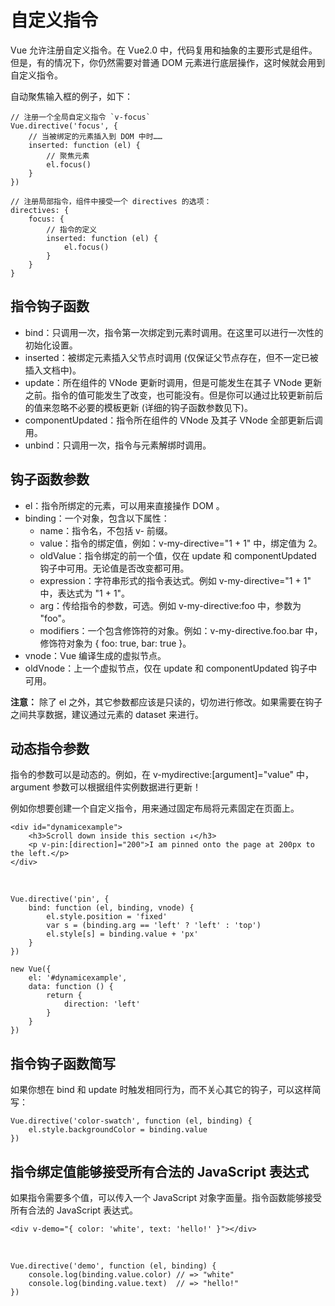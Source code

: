 # 自定义指令

Vue 允许注册自定义指令。在 Vue2.0 中，代码复用和抽象的主要形式是组件。但是，有的情况下，你仍然需要对普通 DOM 元素进行底层操作，这时候就会用到自定义指令。

自动聚焦输入框的例子，如下：

	// 注册一个全局自定义指令 `v-focus`
	Vue.directive('focus', {
		// 当被绑定的元素插入到 DOM 中时……
		inserted: function (el) {
			// 聚焦元素
			el.focus()
		}
	})

	// 注册局部指令，组件中接受一个 directives 的选项：
	directives: {
		focus: {
			// 指令的定义
			inserted: function (el) {
				el.focus()
			}
		}
	}

## 指令钩子函数

- bind：只调用一次，指令第一次绑定到元素时调用。在这里可以进行一次性的初始化设置。
- inserted：被绑定元素插入父节点时调用 (仅保证父节点存在，但不一定已被插入文档中)。
- update：所在组件的 VNode 更新时调用，但是可能发生在其子 VNode 更新之前。指令的值可能发生了改变，也可能没有。但是你可以通过比较更新前后的值来忽略不必要的模板更新 (详细的钩子函数参数见下)。
- componentUpdated：指令所在组件的 VNode 及其子 VNode 全部更新后调用。
- unbind：只调用一次，指令与元素解绑时调用。

## 钩子函数参数

- el：指令所绑定的元素，可以用来直接操作 DOM 。
- binding：一个对象，包含以下属性：
	* name：指令名，不包括 v- 前缀。
	* value：指令的绑定值，例如：v-my-directive="1 + 1" 中，绑定值为 2。
	* oldValue：指令绑定的前一个值，仅在 update 和 componentUpdated 钩子中可用。无论值是否改变都可用。
	* expression：字符串形式的指令表达式。例如 v-my-directive="1 + 1" 中，表达式为 "1 + 1"。
	* arg：传给指令的参数，可选。例如 v-my-directive:foo 中，参数为 "foo"。
	* modifiers：一个包含修饰符的对象。例如：v-my-directive.foo.bar 中，修饰符对象为 { foo: true, bar: true }。
- vnode：Vue 编译生成的虚拟节点。
- oldVnode：上一个虚拟节点，仅在 update 和 componentUpdated 钩子中可用。

**注意：** 除了 el 之外，其它参数都应该是只读的，切勿进行修改。如果需要在钩子之间共享数据，建议通过元素的 dataset 来进行。

## 动态指令参数

指令的参数可以是动态的。例如，在 v-mydirective:[argument]="value" 中，argument 参数可以根据组件实例数据进行更新！

例如你想要创建一个自定义指令，用来通过固定布局将元素固定在页面上。

	<div id="dynamicexample">
		<h3>Scroll down inside this section ↓</h3>
		<p v-pin:[direction]="200">I am pinned onto the page at 200px to the left.</p>
	</div>

<br/>

	Vue.directive('pin', {
		bind: function (el, binding, vnode) {
			el.style.position = 'fixed'
			var s = (binding.arg == 'left' ? 'left' : 'top')
			el.style[s] = binding.value + 'px'
		}
	})

	new Vue({
		el: '#dynamicexample',
		data: function () {
			return {
				direction: 'left'
			}
		}
	})

## 指令钩子函数简写

如果你想在 bind 和 update 时触发相同行为，而不关心其它的钩子，可以这样简写：

	Vue.directive('color-swatch', function (el, binding) {
		el.style.backgroundColor = binding.value
	})

## 指令绑定值能够接受所有合法的 JavaScript 表达式

如果指令需要多个值，可以传入一个 JavaScript 对象字面量。指令函数能够接受所有合法的 JavaScript 表达式。

	<div v-demo="{ color: 'white', text: 'hello!' }"></div>

<br/>

	Vue.directive('demo', function (el, binding) {
		console.log(binding.value.color) // => "white"
		console.log(binding.value.text)  // => "hello!"
	})